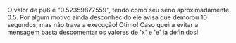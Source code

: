 O valor de pi/6 é "0.52359877559", tendo como seu seno aproximadamente 0.5.
Por algum motivo ainda desconhecido ele avisa que demorou 10 segundos, mas não trava a execução! Otimo!
Caso queira evitar a mensagem basta descomentar os valores de 'x' e 'e' ja definidos!
